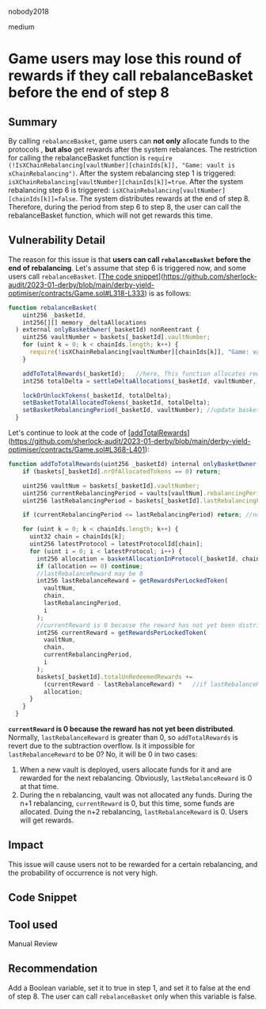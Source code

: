 nobody2018

medium

# Game users may lose this round of rewards if they call rebalanceBasket before the end of step 8

## Summary
By calling `rebalanceBasket`, game users can **not only** allocate funds to the protocols , **but also** get rewards after the system rebalances. The restriction for calling the rebalanceBasket function is `require (!IsXChainRebalancing[vaultNumber][chainIds[k]], "Game: vault is xChainRebalancing")`. After the system rebalancing step 1 is triggered: `isXChainRebalancing[vaultNumber][chainIds[k]]=true`. After the system rebalancing step 6 is triggered: `isXChainRebalancing[vaultNumber][chainIds[k]]=false`. The system distributes rewards at the end of step 8. Therefore, during the period from step 6 to step 8, the user can call the rebalanceBasket function, which will not get rewards this time.
## Vulnerability Detail
The reason for this issue is that **users can call `rebalanceBasket` before the end of rebalancing**. Let's assume that step 6 is triggered now, and some users call `rebalanceBasket`. [[The code snippet](https://github.com/sherlock-audit/2023-01-derby/blob/main/derby-yield-optimiser/contracts/Game.sol#L318-L333)](https://github.com/sherlock-audit/2023-01-derby/blob/main/derby-yield-optimiser/contracts/Game.sol#L318-L333) is as follows:

```js
function rebalanceBasket(
    uint256 _basketId,
    int256[][] memory _deltaAllocations
  ) external onlyBasketOwner(_basketId) nonReentrant {
    uint256 vaultNumber = baskets[_basketId].vaultNumber;
    for (uint k = 0; k < chainIds.length; k++) {
      require(!isXChainRebalancing[vaultNumber][chainIds[k]], "Game: vault is xChainRebalancing");
    }

    addToTotalRewards(_basketId);	//here, This function allocates rewards.
    int256 totalDelta = settleDeltaAllocations(_basketId, vaultNumber, _deltaAllocations); //allocate funds to each protocol on each chain of a vault

    lockOrUnlockTokens(_basketId, totalDelta);
    setBasketTotalAllocatedTokens(_basketId, totalDelta);
    setBasketRebalancingPeriod(_basketId, vaultNumber); //update baskets[_basketId].lastRebalancingPeriod
  }
```

Let's continue to look at the code of [[addTotalRewards](https://github.com/sherlock-audit/2023-01-derby/blob/main/derby-yield-optimiser/contracts/Game.sol#L368-L401)](https://github.com/sherlock-audit/2023-01-derby/blob/main/derby-yield-optimiser/contracts/Game.sol#L368-L401):

```js
function addToTotalRewards(uint256 _basketId) internal onlyBasketOwner(_basketId) {
    if (baskets[_basketId].nrOfAllocatedTokens == 0) return;

    uint256 vaultNum = baskets[_basketId].vaultNumber;
    uint256 currentRebalancingPeriod = vaults[vaultNum].rebalancingPeriod;
    uint256 lastRebalancingPeriod = baskets[_basketId].lastRebalancingPeriod;

    if (currentRebalancingPeriod <= lastRebalancingPeriod) return; //now currentRebalancingPeriod > lastRebalancingPeriod

    for (uint k = 0; k < chainIds.length; k++) {
      uint32 chain = chainIds[k];
      uint256 latestProtocol = latestProtocolId[chain];
      for (uint i = 0; i < latestProtocol; i++) {
        int256 allocation = basketAllocationInProtocol(_basketId, chain, i) / 1E18;
        if (allocation == 0) continue;
    	//lastRebalanceReward may be 0
        int256 lastRebalanceReward = getRewardsPerLockedToken(
          vaultNum,
          chain,
          lastRebalancingPeriod,
          i
        );
        //currentReward is 0 because the reward has not yet been distributed
        int256 currentReward = getRewardsPerLockedToken(
          vaultNum,
          chain,
          currentRebalancingPeriod,
          i
        );
        baskets[_basketId].totalUnRedeemedRewards +=
          (currentReward - lastRebalanceReward) *	//if lastRebalanceReward = 0, 0 - 0 = 0; if lastRebalanceReward > 0, revert due to underflow
          allocation;
      }
    }
  }
```

**`currentReward` is 0 because the reward has not yet been distributed**. Normally, `lastRebalanceReward` is greater than 0, so `addTotalRewards` is revert due to the subtraction overflow. Is it impossible for `lastRebalanceReward` to be 0? No, it will be 0 in two cases:

1.  When a new vault is deployed, users allocate funds for it and are rewarded for the next rebalancing. Obviously, `lastRebalanceReward` is 0 at that time.
2.  During the n rebalancing, vault was not allocated any funds.
    During the n+1 rebalancing, `currentReward` is 0, but this time, some funds are allocated.
    Duing the n+2 rebalancing, `lastRebalanceReward` is 0. Users will get rewards.
## Impact
This issue will cause users not to be rewarded for a certain rebalancing, and the probability of occurrence is not very high.
## Code Snippet

## Tool used

Manual Review

## Recommendation
Add a Boolean variable, set it to true in step 1, and set it to false at the end of step 8. The user can call `rebalanceBasket` only when this variable is false.